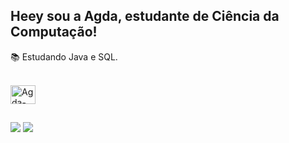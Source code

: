 ## Heey sou a Agda, estudante de Ciência da Computação!

📚 Estudando Java e SQL.

<div style="display: inline_block"><br>
  <img align="center" alt="Agda-Java" height="30" width="40" src="https://cdn.jsdelivr.net/gh/devicons/devicon/icons/java/java-plain.svg">

</div>

##


<div> 
  <a href="https://www.instagram.com/agda_cavalcanti/" target="_blank"><img src="https://img.shields.io/badge/-Instagram-%23E4405F?style=for-the-badge&logo=instagram&logoColor=white" target="_blank"></a>
  <a href="www.linkedin.com/in/agdacavalcanti" target="_blank"><img src="https://img.shields.io/badge/-LinkedIn-%230077B5?style=for-the-badge&logo=linkedin&logoColor=white" target="_blank"></a> 
</div>


          
          
          
  
          
          
          
          

